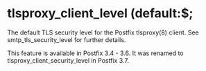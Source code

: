 # tlsproxy_client_level (default:$; 

 The default TLS security level for the Postfix tlsproxy(8)
client. See smtp_tls_security_level for further details. 

 This feature is available in Postfix 3.4 - 3.6. It was
renamed to tlsproxy_client_security_level in Postfix 3.7. 


